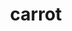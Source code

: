 ---
pub: "yes"
title: carrot
title_small: Морква сушена
lang: "ua"
meta_description: "Морква відноситься до одних з найбільш популярних продуктів харчування, які люди вживали в їжу."
categorie: dried_vegetables

title_text: "Морква відноситься до одних з найбільш популярних продуктів харчування, які люди вживають в їжу."

layout: products_in
popular: "no"

description: "<p>Морква відноситься до одних з найбільш популярних продуктів харчування, які люди вживають в їжу протягом всієї історії людської цивілізації.</p>
<p>Продукт нашого виробництва не тільки дуже корисний, але й практичний, який просто зобов&#39;язаний бути під рукою у кожної сучасної господині. У процесі сушіння колечка морквини набувають привабливу форму квіточки, що без сумніву «порадує ваше око», і будуть до смаку дітям, які зможуть ними «похрумтіти».</p>
<p>Сушена морква – незамінне джерело каротину, що сприятливо діє на людський організм.</p>"
permalink: "/products/dried_vegetables/carrot"
specifications: [
    {
        head_text: "Склад:",
        body_text: "Морква",
    },
    {
        head_text: "Упаковка:",
        body_text: "Поліетиленовий пакет, крафт - пакет",
    },
    {
        head_text: "Тип обробки:",
        body_text: "Сушені",
    },
    {
        head_text: "Вид:",
        body_text: "Кільця",
    },
    {
        head_text: "Вага:",
        body_text: "25г; 50г; 100г",
    },
    {
        head_text: "Харчова цінність в 100г продукту:",
        body_text: "Білки: 7,8г; Жири: 0,6г; Вуглеводи: 49,2г",
    },
    {
        head_text: "Енергетична цінність в 100г продукту:",
        body_text: "221,0ккал (924,66кДж)",
    },
    {
        head_text: "Країна-виробник:",
        body_text: "Україна",
    },
    {
        head_text: "Термін зберігання:",
        body_text: "24 місяці",
    },
    {
        head_text: "Умови зберігання:",
        body_text: "Температура 5-25ᵒС, відносна вологість повітря не більше 75%",
    },
    {
        head_text: "Ціна:",
        body_text: "За домовленістю",
    },
]

---